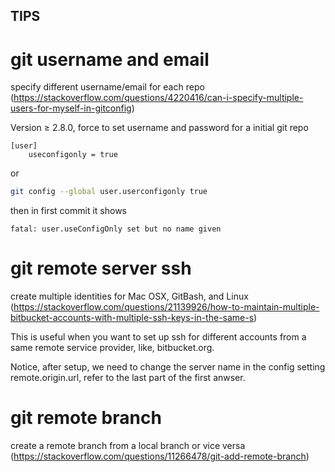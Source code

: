 TIPS
----

# git username and email
specify different username/email for each repo
(https://stackoverflow.com/questions/4220416/can-i-specify-multiple-users-for-myself-in-gitconfig)

Version ≥ 2.8.0, force to set username and password for a initial git repo
```
[user]
    useconfigonly = true
```
or
```sh
git config --global user.userconfigonly true
```

then in first commit it shows
```
fatal: user.useConfigOnly set but no name given
```

# git remote server ssh 
create multiple identities for Mac OSX, GitBash, and Linux
(https://stackoverflow.com/questions/21139926/how-to-maintain-multiple-bitbucket-accounts-with-multiple-ssh-keys-in-the-same-s)

This is useful when you want to set up ssh for different accounts from a same remote service provider, like, bitbucket.org.

Notice, after setup, we need to change the server name in the config setting remote.origin.url, refer to the last part of the first anwser.

# git remote branch
 create a remote branch from a local branch or vice versa
(https://stackoverflow.com/questions/11266478/git-add-remote-branch)

